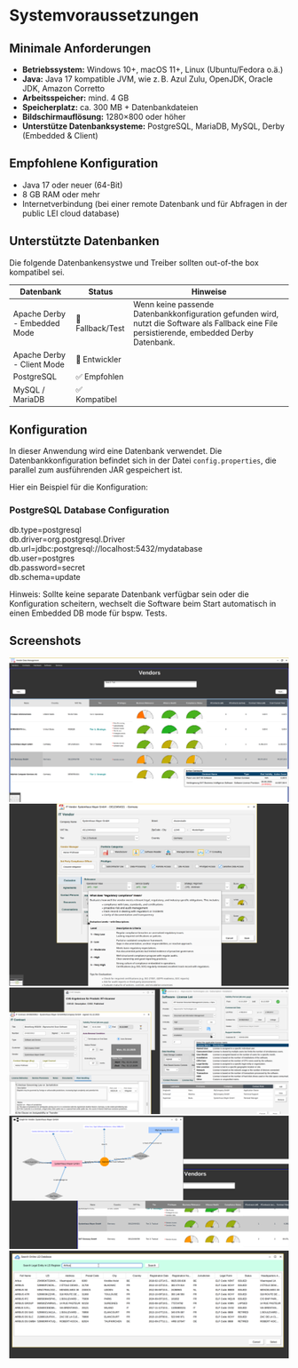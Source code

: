 # Systemvoraussetzungen

## Minimale Anforderungen

- **Betriebssystem:** Windows 10+, macOS 11+, Linux (Ubuntu/Fedora o.ä.)
- **Java:** Java 17 kompatible JVM, wie z. B. Azul Zulu, OpenJDK, Oracle JDK, Amazon Corretto
- **Arbeitsspeicher:** mind. 4 GB
- **Speicherplatz:** ca. 300 MB + Datenbankdateien
- **Bildschirmauflösung:** 1280×800 oder höher
- **Unterstütze Datenbanksysteme:** PostgreSQL, MariaDB, MySQL, Derby (Embedded & Client)

## Empfohlene Konfiguration

- Java 17 oder neuer (64-Bit)
- 8 GB RAM oder mehr
- Internetverbindung (bei einer remote Datenbank und für Abfragen in der public LEI cloud database)

## Unterstützte Datenbanken

Die folgende Datenbankensystwe und Treiber sollten out-of-the box kompatibel sei. 

| Datenbank                     | Status            | Hinweise                                     |
|-------------------------------|-------------------|-------------------------------------------------------------------------------------------------------------------------------------------------------------|
| Apache Derby - Embedded Mode  | 🧪 Fallback/Test  | Wenn keine passende Datenbankkonfiguration gefunden wird, nutzt die Software als Fallback eine File persistierende, embedded Derby Datenbank.               |
| Apache Derby - Client Mode    | 🧪 Entwickler     |                                                                                                                                                             |
| PostgreSQL                    | ✅ Empfohlen      |                                                                                                                                                             |
| MySQL / MariaDB               | ✅ Kompatibel     |                                                                                                                                                             |

## Konfiguration
In dieser Anwendung wird eine Datenbank verwendet. 
Die Datenbankkonfiguration befindet sich in der Datei `config.properties`, die parallel zum ausführenden JAR gespeichert ist.

Hier ein Beispiel für die Konfiguration:
### PostgreSQL Database Configuration  
db.type=postgresql  
db.driver=org.postgresql.Driver  
db.url=jdbc:postgresql://localhost:5432/mydatabase  
db.user=postgres  
db.password=secret  
db.schema=update

Hinweis: Sollte keine separate Datenbank verfügbar sein oder die Konfiguration scheitern, wechselt die Software beim Start automatisch in einen Embedded DB mode für bspw. Tests.

## Screenshots 
![Bild001](Bild001.png)
![Bild_001](Bild_001.png)
![Bild_002](Bild_002.png)
![Bild_003](Bild_003.png)
![Bildschirmfoto_50](Bildschirmfoto_50.png)

